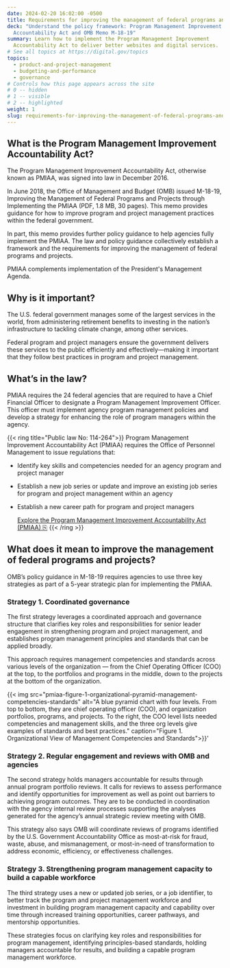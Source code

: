 ```yaml
---
date: 2024-02-20 16:02:00 -0500
title: Requirements for improving the management of federal programs and projects
deck: "Understand the policy framework: Program Management Improvement
  Accountability Act and OMB Memo M-18-19"
summary: Learn how to implement the Program Management Improvement
  Accountability Act to deliver better websites and digital services.
# See all topics at https://digital.gov/topics
topics:
  - product-and-project-management
  - budgeting-and-performance
  - governance
# Controls how this page appears across the site
# 0 -- hidden
# 1 -- visible
# 2 -- highlighted
weight: 1
slug: requirements-for-improving-the-management-of-federal-programs-and-projects
---
```

## What is the Program Management Improvement Accountability Act?

The Program Management Improvement Accountability Act, otherwise known as PMIAA, was signed into law in December 2016. 

In June 2018, the Office of Management and Budget (OMB) issued M-18-19, Improving the Management of Federal Programs and Projects through Implementing the PMIAA (PDF, 1.8 MB, 30 pages). This memo provides guidance for how to improve program and project management practices within the federal government. 

In part, this memo provides further policy guidance to help agencies fully implement the PMIAA. The law and policy guidance collectively establish a framework and the requirements for improving the management of federal programs and projects.

PMIAA complements implementation of the President's Management Agenda.

## Why is it important? 

The U.S. federal government manages some of the largest services in the world, from administering retirement benefits to investing in the nation’s infrastructure to tackling climate change, among other services. 

Federal program and project managers ensure the government delivers these services to the public efficiently and effectively—making it important that they follow best practices in program and project management. 

## What’s in the law?

PMIAA requires the 24 federal agencies that are required to have a Chief Financial Officer to designate a Program Management Improvement Officer. This officer must implement agency program management policies and develop a strategy for enhancing the role of program managers within the agency. 

{{< ring title="Public law No: 114-264">}}
  Program Management Improvement Accountability Act (PMIAA) requires the Office of Personnel Management to issue regulations that:

* Identify key skills and competencies needed for an agency program and project manager
* Establish a new job series or update and improve an existing job series for program and project management within an agency
* Establish a new career path for program and project managers
  
  [Explore the Program Management Improvement Accountability Act (PMIAA) ⎘](https://www.congress.gov/bill/114th-congress/senate-bill/1550/text)
{{< /ring >}}

## What does it mean to improve the management of federal programs and projects?

OMB’s policy guidance in M-18-19 requires agencies to use three key strategies as part of a 5-year strategic plan for implementing the PMIAA. 

### Strategy 1. Coordinated governance

The first strategy leverages a coordinated approach and governance structure that clarifies key roles and responsibilities for senior leader engagement in strengthening program and project management, and establishes program management principles and standards that can be applied broadly. 

This approach requires management competencies and standards across various levels of the organization — from the Chief Operating Officer (COO) at the top, to the portfolios and programs in the middle, down to the projects at the bottom of the organization.

{{< img src="pmiaa-figure-1-organizational-pyramid-management-competencies-standards" alt="A blue pyramid chart with four levels. From top to bottom, they are chief operating officer (COO), and organization portfolios, programs, and projects. To the right, the COO level lists needed competencies and management skills, and the three org levels give examples of standards and best practices." caption="Figure 1. Organizational View of Management Competencies and Standards">}}'

### Strategy 2. Regular engagement and reviews with OMB and agencies

The second strategy holds managers accountable for results through annual program portfolio reviews. It calls for reviews to assess performance and identify opportunities for improvement as well as point out barriers to achieving program outcomes. They are to be conducted in coordination with the agency internal review processes supporting the analyses generated for the agency’s annual strategic review meeting with OMB.

This strategy also says OMB will coordinate reviews of programs identified by the U.S. Government Accountability Office as most-at-risk for fraud, waste, abuse, and mismanagement, or most-in-need of transformation to address economic, efficiency, or effectiveness challenges.

### Strategy 3. Strengthening program management capacity to build a capable workforce

The third strategy uses a new or updated job series, or a job identifier, to better track the program and project management workforce and investment in building program management capacity and capability over time through increased training opportunities, career pathways, and mentorship opportunities. 

These strategies focus on clarifying key roles and responsibilities for program management, identifying principles-based standards, holding managers accountable for results, and building a capable program management workforce.

